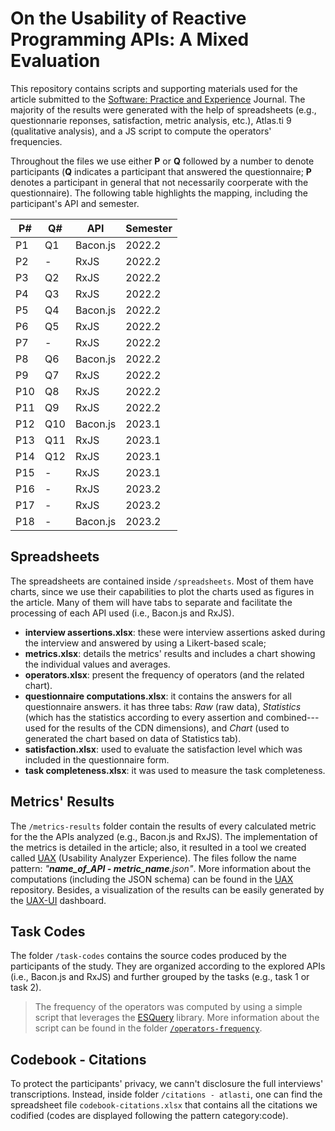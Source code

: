 # On the Usability of Reactive Programming APIs: A Mixed Evaluation

This repository contains scripts and supporting materials used for the article submitted to the [Software: Practice and Experience](https://onlinelibrary.wiley.com/journal/1097024x) Journal.
The majority of the results were generated with the help of spreadsheets (e.g., questionnarie reponses, satisfaction, metric analysis, etc.), Atlas.ti 9 (qualitative analysis), and a JS script to compute the operators' frequencies.

Throughout the files we use either **P** or **Q** followed by a number to denote participants (**Q** indicates a participant that answered the questionnaire; **P** denotes a participant in general that not necessarily coorperate with the questionnaire). The following table highlights the mapping, including the participant's API and semester.

P# | Q# | API | Semester
--- | --- | --- | ---
P1 | Q1 | Bacon.js | 2022.2
P2 | - | RxJS | 2022.2
P3 | Q2 | RxJS | 2022.2
P4 | Q3 | RxJS | 2022.2
P5 | Q4 | Bacon.js | 2022.2
P6 | Q5 | RxJS | 2022.2
P7 | - | RxJS | 2022.2
P8 | Q6 | Bacon.js | 2022.2
P9 | Q7 | RxJS | 2022.2
P10 | Q8 | RxJS | 2022.2
P11 | Q9 | RxJS | 2022.2
P12 | Q10 | Bacon.js | 2023.1
P13 | Q11 | RxJS | 2023.1
P14 | Q12 | RxJS | 2023.1
P15 | - | RxJS | 2023.1
P16 | - | RxJS | 2023.2
P17 | - | RxJS | 2023.2
P18 | - | Bacon.js | 2023.2

## Spreadsheets

The spreadsheets are contained inside `/spreadsheets`. Most of them have charts, since we use their capabilities to plot the charts used as figures in the article. Many of them will have tabs to separate and facilitate the processing of each API used (i.e., Bacon.js and RxJS).
* **interview assertions.xlsx**: these were interview assertions asked during the interview and answered by using a Likert-based scale;
* **metrics.xlsx**: details the metrics' results and includes a chart showing the individual values and averages.
* **operators.xlsx**: present the frequency of operators (and the related chart).
* **questionnaire computations.xlsx**: it contains the answers for all questionnaire answers. it has three tabs: _Raw_ (raw data), _Statistics_ (which has the statistics according to every assertion and combined--- used for the results of the CDN dimensions), and _Chart_ (used to generated the chart based on data of Statistics tab).
* **satisfaction.xlsx**: used to evaluate the satisfaction level which was included in the questionnaire form.
* **task completeness.xlsx**: it was used to measure the task completeness.

## Metrics' Results
The `/metrics-results` folder contain the results of every calculated metric for the the APIs analyzed (e.g., Bacon.js and RxJS). The implementation of the metrics is detailed in the article; also, it resulted in a tool we created called [UAX](https://sol.sbc.org.br/index.php/sbes/article/view/30429) (Usability Analyzer Experience). The files follow the name pattern: _"**name_of_API - metric_name**.json"_. More information about the computations (including the JSON schema) can be found in the [UAX](https://github.com/uax-analyzer/uax) repository. Besides, a visualization of the results can be easily generated by the [UAX-UI](https://github.com/uax-analyzer/uax-ui) dashboard.

## Task Codes
The folder `/task-codes` contains the source codes produced by the participants of the study. They are organized according to the explored APIs (i.e., Bacon.js and RxJS) and further grouped by the tasks (e.g., task 1 or task 2).
> The frequency of the operators was computed by using a simple script that leverages the [ESQuery](https://github.com/estools/esquery) library. More information about the script can be found in the folder [`/operators-frequency`](https://github.com/carloszimm/reactiveusability24/tree/main/operators-frequency).

## Codebook - Citations
To protect the participants' privacy, we cann't disclosure the full interviews' transcriptions. Instead, inside folder `/citations - atlasti`, one can find the spreadsheet file `codebook-citations.xlsx` that contains all the citations we codified (codes are displayed following the pattern category:code).

